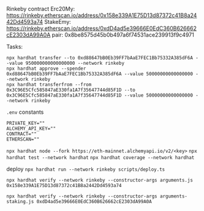 Rinkeby contract 
Erc20My: https://rinkeby.etherscan.io/address/0x158e339A1E75D13d87372c41B8a2442Dd4593a74
StakeEmy: https://rinkeby.etherscan.io/address/0xdD4ad5e39666E0EdC360B626662cE2303dA99A0A
pair: 0x8be8575d45b0b497a6f74531ace239913f9c4971

Tasks:
```
npx hardhat transfer --to 0xd88647bB0Eb39FF7bAaE7FEC1Bb75332A385dF6A --value 950000000000000000 --network rinkeby
npx hardhat approve --spender 0xd88647bB0Eb39FF7bAaE7FEC1Bb75332A385dF6A --value 50000000000000000 --network rinkeby
npx hardhat transferfrom --from 0x3C96E5Cfc585847aE330fa1A7f35647744d85F1D --to 0x3C96E5Cfc585847aE330fa1A7f35647744d85F1D --value 50000000000000000 --network rinkeby  
```

`.env` constants
```
PRIVATE_KEY=""
ALCHEMY_API_KEY=""
CONTRACT=""
ETHERSCAN=""
```

`npx hardhat node --fork https://eth-mainnet.alchemyapi.io/v2/<key>`
`npx hardhat test --network hardhat`
`npx hardhat coverage --network hardhat`

deploy 
`npx hardhat run --network rinkeby scripts/deploy.ts`

`npx hardhat verify --network rinkeby --constructor-args arguments.js 0x158e339A1E75D13d87372c41B8a2442Dd4593a74`

`npx hardhat verify --network rinkeby --constructor-args arguments-staking.js 0xdD4ad5e39666E0EdC360B626662cE2303dA99A0A`
